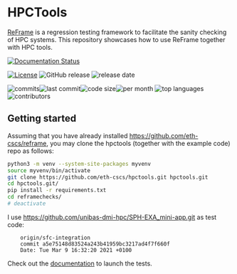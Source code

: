 # HPCTools

[ReFrame](https://github.com/eth-cscs/reframe) is a regression testing
framework to facilitate the sanity checking of HPC systems. 
This repository showcases how to use ReFrame together with HPC tools.

<!-- DOCUMENTATION -->
[![Documentation Status](https://readthedocs.org/projects/hpctools/badge/?version=latest)](https://hpctools.readthedocs.io/en/latest/?badge=latest)
<!-- RELEASES -->
[![License](https://img.shields.io/badge/License-BSD%203--Clause-blue.svg)](https://opensource.org/licenses/BSD-3-Clause)
![GitHub release](https://img.shields.io/github/v/release/eth-cscs/hpctools?include_prereleases)
![release date](https://img.shields.io/github/release-date-pre/eth-cscs/hpctools)
<!-- ACTIVITY -->
![commits](https://img.shields.io/github/commits-since/eth-cscs/hpctools/latest)![last commit](https://img.shields.io/github/last-commit/eth-cscs/hpctools)![code size](https://img.shields.io/github/languages/code-size/eth-cscs/hpctools)![per month](https://img.shields.io/github/commit-activity/m/eth-cscs/hpctools)
![top languages](https://img.shields.io/github/languages/top/eth-cscs/hpctools)
![contributors](https://img.shields.io/github/contributors/eth-cscs/hpctools)
<!-- ![# languages](https://img.shields.io/github/languages/count/eth-cscs/hpctools) -->

## Getting started

Assuming that you have already installed https://github.com/eth-cscs/reframe,
you may clone the hpctools (together with the example code) repo as follows:

```bash
python3 -m venv --system-site-packages myvenv
source myvenv/bin/activate
git clone https://github.com/eth-cscs/hpctools.git hpctools.git 
cd hpctools.git/
pip install -r requirements.txt
cd reframechecks/
# deactivate
```

I use https://github.com/unibas-dmi-hpc/SPH-EXA_mini-app.git as test code:
```
    origin/sfc-integration
    commit a5e75148d83524a243b41959bc3217ad4f7f660f 
    Date: Tue Mar 9 16:32:20 2021 +0100
```

Check out the [documentation](https://hpctools.readthedocs.io/en/latest/) to
launch the tests.

<!--
# GitHub forks:	GitHub forks badge	https://img.shields.io/github/forks/eth-cscs/hpctools

# GitHub stars:	GitHub stars badge	https://img.shields.io/github/stars/eth-cscs/hpctools

# GitHub license:	GitHub license badge	https://img.shields.io/github/license/eth-cscs/hpctools

# [![Build Status](https://travis-ci.org/eth-cscs/reframe.svg?branch=master)](https://travis-ci.org/eth-cscs/reframe)

# [![Documentation Status](https://readthedocs.org/projects/reframe-hpc/badge/?version=latest)](https://reframe-hpc.readthedocs.io/en/latest/?badge=latest)

# [![codecov.io](https://codecov.io/gh/eth-cscs/reframe/branch/master/graph/badge.svg)](https://codecov.io/github/eth-cscs/reframe)<br/>

# [![License](https://img.shields.io/badge/License-BSD%203--Clause-blue.svg)](https://opensource.org/licenses/BSD-3-Clause)

## https://img.shields.io/github/commits-since/eth-cscs/hpctools/v1.0/master*?include_prereleases

## https://img.shields.io/github/commits-since/eth-cscs/hpctools/v1.0/master*?sort=semver

## https://img.shields.io/github/commits-since/eth-cscs/hpctools/v1.0/master*?include_prereleases&sort=semver

# doc
x ![x](https://img.shields.io/github/manifest-json/v/eth-cscs/hpctools) -> manifest.json missing

# downloads
x ![size](https://img.shields.io/github/downloads/eth-cscs/hpctools/total)

x ![size](https://img.shields.io/github/downloads/eth-cscs/hpctools/v1.0/total)

x ![x](https://img.shields.io/github/downloads/eth-cscs/hpctools/total)

-->

<!--
# issues
x ![Open issues](https://img.shields.io/github/issues/eth-cscs/hpctools)

##ok https://img.shields.io/github/issues/eth-cscs/hpctools
##ok https://img.shields.io/github/issues-closed/eth-cscs/hpctools
##ok https://img.shields.io/github/issues-pr/eth-cscs/hpctools
##ok https://img.shields.io/github/issues-pr-closed/eth-cscs/hpctools
-->

<!--
# PyPi
x [![PyPI version](https://badge.fury.io/py/ReFrame-HPC.svg)](https://badge.fury.io/py/ReFrame-HPC)

x ![PyPI - Python Version](https://img.shields.io/pypi/pyversions/reframe-hpc)<br/>

# Slack
x [![Slack](https://reframe-slack.herokuapp.com/badge.svg)](https://reframe-slack.herokuapp.com/)<br/>
-->

<!--
# commits
x ![since v1.0](https://img.shields.io/github/commits-since/eth-cscs/hpctools/v1.0/master)

x ![xxx](https://img.shields.io/github/commit-status/eth-cscs/hpctools/master/cc835f)

x ![GitHub commits since latest release](https://img.shields.io/github/commits-since/eth-cscs/reframe/latest)

x ![xxx](https://img.shields.io/github/commits-since/eth-cscs/reframe/latest)
-->

<!-- 
# contributors
x ![GitHub contributors](https://img.shields.io/github/contributors/eth-cscs/reframe) -->

<!-- 
# sizes
x ![repo size](https://img.shields.io/github/repo-size/eth-cscs/hpctools) 
-->
<!--
# releases
x ![reframe](https://img.shields.io/github/v/release/eth-cscs/reframe?include_prereleases)

x ![x](https://img.shields.io/github/v/tag/eth-cscs/hpctools)
-->
